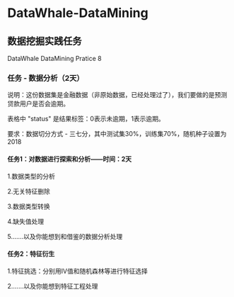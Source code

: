 # DataWhale-DataMining
## 数据挖掘实践任务
DataWhale DataMining Pratice 8 

### 任务 - 数据分析（2天）

说明：这份数据集是金融数据（非原始数据，已经处理过了），我们要做的是预测贷款用户是否会逾期。

表格中 "status" 是结果标签：0表示未逾期，1表示逾期。

要求：数据切分方式 - 三七分，其中测试集30%，训练集70%，随机种子设置为2018


#### 任务1：对数据进行探索和分析——时间：2天

1.数据类型的分析

2.无关特征删除

3.数据类型转换

4.缺失值处理

5.……以及你能想到和借鉴的数据分析处理


#### 任务2：特征衍生

1.特征挑选：分别用IV值和随机森林等进行特征选择

2.……以及你能想到特征工程处理
